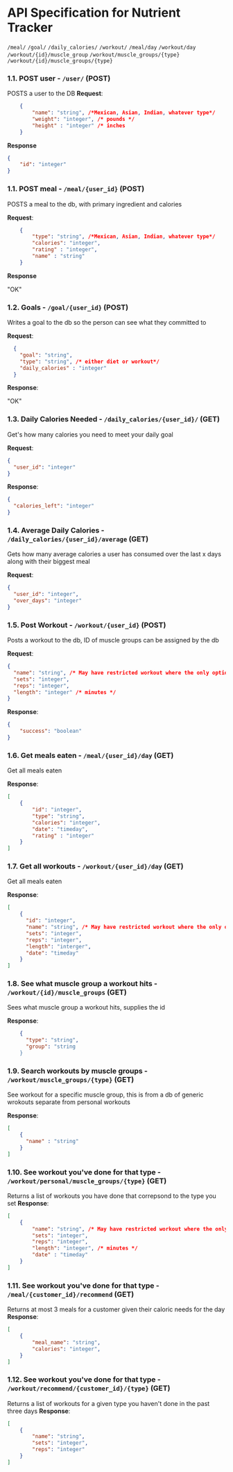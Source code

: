 # API Specification for Nutrient Tracker

`/meal/`
`/goal/`
`/daily_calories/`
`/workout/`
`/meal/day`
`/workout/day`
`/workout/{id}/muscle_group`
`/workout/muscle_groups/{type}`
`/workout/{id}/muscle_groups/{type}`


### 1.1. POST user - `/user/` (POST)

POSTS a user to the DB
**Request**:

```json
    {
        "name": "string", /*Mexican, Asian, Indian, whatever type*/
        "weight": "integer", /* pounds */
        "height" : "integer" /* inches
    }
```

**Response**

```json
{
    "id": "integer"
}
```
### 1.1. POST meal - `/meal/{user_id}` (POST)

POSTS a meal to the db, with primary ingredient and calories

**Request**:

```json
    {
        "type": "string", /*Mexican, Asian, Indian, whatever type*/
        "calories": "integer",
        "rating" : "integer",
        "name" : "string"
    }
```

**Response**

"OK"

### 1.2. Goals - `/goal/{user_id}` (POST)

Writes a goal to the db so the person can see what they committed to

**Request**:

```json
  {
    "goal": "string",
    "type": "string", /* either diet or workout*/
    "daily_calories" : "integer"
  }
```
**Response**:

"OK"


### 1.3. Daily Calories Needed - `/daily_calories/{user_id}/` (GET)

Get's how many calories you need to meet your daily goal

**Request**:

```json
{
  "user_id": "integer"
}
```

**Response**:

```json
{
  "calories_left": "integer"
}
```

### 1.4. Average Daily Calories - `/daily_calories/{user_id}/average` (GET)

Gets how many average calories a user has consumed over the last x days along with their biggest meal

**Request**:

```json
{
  "user_id": "integer",
  "over_days": "integer"
}
```




### 1.5. Post Workout - `/workout/{user_id}` (POST)

Posts a workout to the db, ID of muscle groups can be assigned by the db

**Request**:

```json
{
  "name": "string", /* May have restricted workout where the only options are like pushup, pull-up, cardio atm*/
  "sets": "integer",
  "reps": "integer",
  "length": "integer" /* minutes */
}
```

**Response**:

```json
{
    "success": "boolean"
}
```

### 1.6. Get meals eaten - `/meal/{user_id}/day` (GET)

Get all meals eaten

**Response**:

```json
[
    {
        "id": "integer",
        "type": "string", 
        "calories": "integer",
        "date": "timeday",
        "rating" : "integer"
    }
]
```

### 1.7. Get all workouts - `/workout/{user_id}/day` (GET)

Get all meals eaten

**Response**:

```json
[
    {
      "id": "integer",
      "name": "string", /* May have restricted workout where the only options are like pushup, pull-up, cardio atm*/
      "sets": "integer",
      "reps": "integer",
      "length": "interger",
      "date": "timeday"
    }
]
```

### 1.8. See what muscle group a workout hits - `/workout/{id}/muscle_groups` (GET)
Sees what muscle group a workout hits, supplies the id

**Response**:

```json
    {
      "type": "string",
      "group": "string
    }
```

### 1.9. Search workouts by muscle groups - `/workout/muscle_groups/{type}` (GET)
See workout for a specific muscle group, this is from a db of generic wrokouts separate from personal workouts

**Response**:

```json
[
    {
      "name" : "string"
    }
]
```


### 1.10. See workout you've done for that type - `/workout/personal/muscle_groups/{type}` (GET)
Returns a list of workouts you have done that correpsond to the type you set
**Response**:

```json
[
    {
        "name": "string", /* May have restricted workout where the only options are like pushup, pull-up, cardio atm*/
        "sets": "integer",
        "reps": "integer",
        "length": "integer", /* minutes */
        "date" : "timeday"
    }
]
```

### 1.11. See workout you've done for that type - `/meal/{customer_id}/recommend` (GET)
Returns at most 3 meals for a customer given their caloric needs for the day
**Response**:

```json
[
    {
        "meal_name": "string", 
        "calories": "integer",
    }
]
```

### 1.12. See workout you've done for that type - `/workout/recommend/{customer_id}/{type}` (GET)
Returns a list of workouts for a given type you haven't done in the past three days
**Response**:

```json
[
    {
        "name": "string", 
        "sets": "integer",
        "reps": "integer"
    }
]
```
